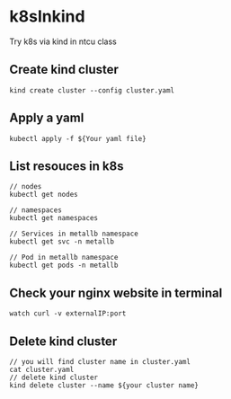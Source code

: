 # k8sInkind
Try k8s via kind in ntcu class 
## Create kind cluster
```
kind create cluster --config cluster.yaml
```
## Apply a yaml
```
kubectl apply -f ${Your yaml file}
```

## List resouces in k8s
```
// nodes
kubectl get nodes

// namespaces
kubectl get namespaces

// Services in metallb namespace
kubectl get svc -n metallb

// Pod in metallb namespace
kubectl get pods -n metallb
```
## Check your nginx website in terminal
```
watch curl -v externalIP:port
```

## Delete kind cluster
```
// you will find cluster name in cluster.yaml
cat cluster.yaml
// delete kind cluster
kind delete cluster --name ${your cluster name}
```
